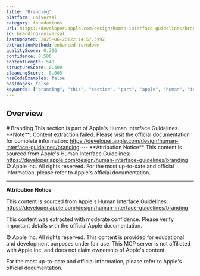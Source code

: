 ```yaml
---
title: "Branding"
platform: universal
category: foundations
url: https://developer.apple.com/design/human-interface-guidelines/branding
id: branding-universal
lastUpdated: 2025-06-26T22:14:57.399Z
extractionMethod: enhanced-turndown
qualityScore: 0.306
confidence: 0.506
contentLength: 548
structureScore: 0.400
cleaningScore: -0.005
hasCodeExamples: false
hasImages: false
keywords: ["branding", "this", "section", "part", "apple", "human", "interface", "guidelines", "note", "content"]
---
```

## Overview

\# Branding This section is part of Apple's Human Interface Guidelines. \*\*Note\*\*: Content extraction failed. Please visit the official documentation for complete information: https://developer.apple.com/design/human-interface-guidelines/branding --- \*\*Attribution Notice\*\* This content is sourced from Apple's Human Interface Guidelines: https://developer.apple.com/design/human-interface-guidelines/branding © Apple Inc. All rights reserved. For the most up-to-date and official information, please refer to Apple's official documentation.

---

**Attribution Notice**

This content is sourced from Apple's Human Interface Guidelines: https://developer.apple.com/design/human-interface-guidelines/branding

This content was extracted with moderate confidence. Please verify important details with the official Apple documentation.

© Apple Inc. All rights reserved. This content is provided for educational and development purposes under fair use. This MCP server is not affiliated with Apple Inc. and does not claim ownership of Apple's content.

For the most up-to-date and official information, please refer to Apple's official documentation.
